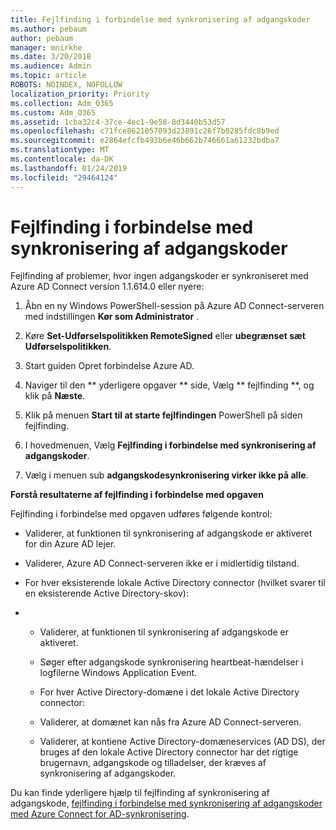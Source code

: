 ```yaml
---
title: Fejlfinding i forbindelse med synkronisering af adgangskoder
ms.author: pebaum
author: pebaum
manager: mnirkhe
ms.date: 3/20/2018
ms.audience: Admin
ms.topic: article
ROBOTS: NOINDEX, NOFOLLOW
localization_priority: Priority
ms.collection: Adm_O365
ms.custom: Adm_O365
ms.assetid: 1cba32c4-37ce-4ec1-9e58-8d3440b53d57
ms.openlocfilehash: c71fce8621057093d23891c26f7b0285fdc8b9ed
ms.sourcegitcommit: e2864efcfb493b6e46b662b746661a61232bdba7
ms.translationtype: MT
ms.contentlocale: da-DK
ms.lasthandoff: 01/24/2019
ms.locfileid: "29464124"
---
```

# <a name="troubleshoot-password-synchronization"></a>Fejlfinding i forbindelse med synkronisering af adgangskoder

Fejlfinding af problemer, hvor ingen adgangskoder er synkroniseret med Azure AD Connect version 1.1.614.0 eller nyere:
  
1. Åbn en ny Windows PowerShell-session på Azure AD Connect-serveren med indstillingen **Kør som Administrator** . 
    
2. Køre **Set-Udførselspolitikken RemoteSigned** eller **ubegrænset sæt Udførselspolitikken**. 
    
3. Start guiden Opret forbindelse Azure AD.
    
4. Naviger til den ** yderligere opgaver ** side, Vælg ** fejlfinding **, og klik på **Næste**. 
    
5. Klik på menuen **Start til at starte fejlfindingen** PowerShell på siden fejlfinding. 
    
6. I hovedmenuen, Vælg **Fejlfinding i forbindelse med synkronisering af adgangskoder**. 
    
7. Vælg i menuen sub **adgangskodesynkronisering virker ikke på alle**. 
    
 **Forstå resultaterne af fejlfinding i forbindelse med opgaven**
  
Fejlfinding i forbindelse med opgaven udføres følgende kontrol:
  
- Validerer, at funktionen til synkronisering af adgangskode er aktiveret for din Azure AD lejer.
    
- Validerer, Azure AD Connect-serveren ikke er i midlertidig tilstand.
    
- For hver eksisterende lokale Active Directory connector (hvilket svarer til en eksisterende Active Directory-skov):
    
- 
  - Validerer, at funktionen til synkronisering af adgangskode er aktiveret.
    
  - Søger efter adgangskode synkronisering heartbeat-hændelser i logfilerne Windows Application Event.
    
  - For hver Active Directory-domæne i det lokale Active Directory connector:
    
  - Validerer, at domænet kan nås fra Azure AD Connect-serveren.
    
  - Validerer, at kontiene Active Directory-domæneservices (AD DS), der bruges af den lokale Active Directory connector har det rigtige brugernavn, adgangskode og tilladelser, der kræves af synkronisering af adgangskoder.
    
Du kan finde yderligere hjælp til fejlfinding af synkronisering af adgangskode, [fejlfinding i forbindelse med synkronisering af adgangskoder med Azure Connect for AD-synkronisering](https://docs.microsoft.com/en-us/azure/active-directory/connect/active-directory-aadconnectsync-troubleshoot-password-synchronization).
  

